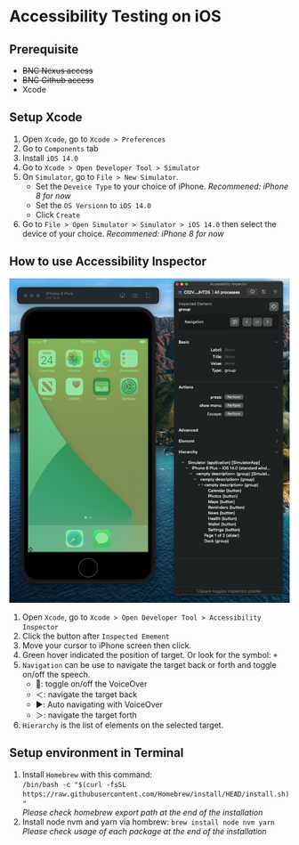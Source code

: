 # Accessibility Testing on iOS

## Prerequisite

- ~~BNC Nexus access~~
- ~~BNC Github access~~
- Xcode

## Setup Xcode

1. Open `Xcode`, go to `Xcode > Preferences`
2. Go to `Components` tab
3. Install `iOS 14.0`
4. Go to `Xcode > Open Developer Tool > Simulator`
5. On `Simulator`, go to `File > New Simulator`.
   - Set the `Deveice Type` to your choice of iPhone. _Recommened: iPhone 8 for now_
   - Set the `OS Versionn` to `iOS 14.0`
   - Click `Create`
6. Go to `File > Open Simulator > Simulator > iOS 14.0` then select the device of your choice. _Recommened: iPhone 8 for now_

## How to use Accessibility Inspector

![Accessibility Inspector](/img/AccessibilityInspector.png 'Accessibility Inspector')

1. Open `Xcode`, go to `Xcode > Open Developer Tool > Accessibility Inspector`
2. Click the button after `Inspected Emement`
3. Move your cursor to iPhone screen then click.
4. Green hover indicated the position of target. Or look for the symbol: ⌖
5. `Navigation` can be use to navigate the target back or forth and toggle on/off the speech.
   - 💬: toggle on/off the VoiceOver
   - ＜: navigate the target back
   - ▶️: Auto navigating with VoiceOver
   - ＞: navigate the target forth
6. `Hierarchy` is the list of elements on the selected target.

## Setup environment in Terminal

1. Install `Homebrew` with this command:
   <br/>`/bin/bash -c "$(curl -fsSL https://raw.githubusercontent.com/Homebrew/install/HEAD/install.sh)"` <br /> _Please check homebrew export path at the end of the installation_
2. Install node nvm and yarn via hombrew: `brew install node nvm yarn`
<br /> _Please check usage of each package at the end of the installation_
<!-- 3. Installing **lts/dubnium** using nvm: `nvm install lts/dubnium` -->
